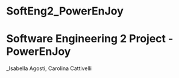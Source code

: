 # SoftEng2_PowerEnJoy

# Software Engineering 2 Project - PowerEnJoy
_Isabella Agosti, Carolina Cattivelli
